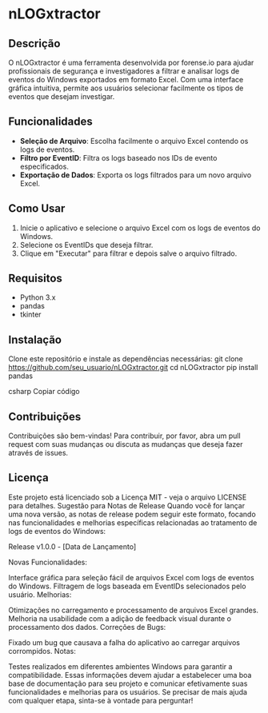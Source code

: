 # nLOGxtractor

## Descrição
O nLOGxtractor é uma ferramenta desenvolvida por forense.io para ajudar profissionais de segurança e investigadores a filtrar e analisar logs de eventos do Windows exportados em formato Excel. Com uma interface gráfica intuitiva, permite aos usuários selecionar facilmente os tipos de eventos que desejam investigar.

## Funcionalidades
- **Seleção de Arquivo**: Escolha facilmente o arquivo Excel contendo os logs de eventos.
- **Filtro por EventID**: Filtra os logs baseado nos IDs de evento especificados.
- **Exportação de Dados**: Exporta os logs filtrados para um novo arquivo Excel.

## Como Usar
1. Inicie o aplicativo e selecione o arquivo Excel com os logs de eventos do Windows.
2. Selecione os EventIDs que deseja filtrar.
3. Clique em "Executar" para filtrar e depois salve o arquivo filtrado.

## Requisitos
- Python 3.x
- pandas
- tkinter

## Instalação
Clone este repositório e instale as dependências necessárias:
git clone https://github.com/seu_usuario/nLOGxtractor.git
cd nLOGxtractor
pip install pandas

csharp
Copiar código

## Contribuições
Contribuições são bem-vindas! Para contribuir, por favor, abra um pull request com suas mudanças ou discuta as mudanças que deseja fazer através de issues.

## Licença
Este projeto está licenciado sob a Licença MIT - veja o arquivo LICENSE para detalhes.
Sugestão para Notas de Release
Quando você for lançar uma nova versão, as notas de release podem seguir este formato, focando nas funcionalidades e melhorias específicas relacionadas ao tratamento de logs de eventos do Windows:

Release v1.0.0 - [Data de Lançamento]

Novas Funcionalidades:

Interface gráfica para seleção fácil de arquivos Excel com logs de eventos do Windows.
Filtragem de logs baseada em EventIDs selecionados pelo usuário.
Melhorias:

Otimizações no carregamento e processamento de arquivos Excel grandes.
Melhoria na usabilidade com a adição de feedback visual durante o processamento dos dados.
Correções de Bugs:

Fixado um bug que causava a falha do aplicativo ao carregar arquivos corrompidos.
Notas:

Testes realizados em diferentes ambientes Windows para garantir a compatibilidade.
Essas informações devem ajudar a estabelecer uma boa base de documentação para seu projeto e comunicar efetivamente suas funcionalidades e melhorias para os usuários. Se precisar de mais ajuda com qualquer etapa, sinta-se à vontade para perguntar!
